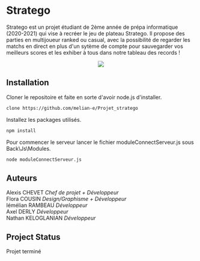 # Stratego

Stratego est un projet étudiant de 2ème année de prépa informatique (2020-2021) qui vise à recréer le jeu de plateau Stratego. Il propose des parties en multijoueur ranked ou casual, avec la possibilité de regarder les matchs en direct en plus d'un sytème de compte pour sauvegarder vos meilleurs scores et les exhiber à tous dans notre tableau des records !  
<p align="center">
  <img src="https://user-images.githubusercontent.com/58146047/113582146-50991500-9628-11eb-9ab8-24711e0b4269.png" />
</p>


## Installation

Cloner le repositoire et faite en sorte d'avoir node.js d'installer.
```bash
clone https://github.com/melian-e/Projet_stratego
```
Installez les packages utilisés.
```bash
npm install
```
Pour commencer le serveur lancer le fichier moduleConnectServeur.js sous Back\Js\Modules.
```bash
node moduleConnectServeur.js
```

## Auteurs

Alexis CHEVET       _Chef de projet + Développeur_  
Flora COUSIN        _Design/Graphisme + Développeur_  
Iémélian RAMBEAU    _Développeur_  
Axel DERLY          _Développeur_  
Nathan KELOGLANIAN  _Développeur_  

## Project Status

Projet terminé

